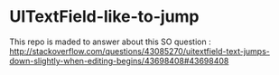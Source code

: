 # UITextField-like-to-jump
This repo is maded to answer about this SO question : http://stackoverflow.com/questions/43085270/uitextfield-text-jumps-down-slightly-when-editing-begins/43698408#43698408
